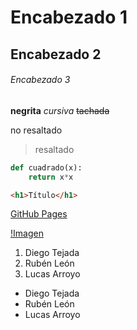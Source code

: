 # Encabezado 1
## Encabezado 2
###### Encabezado 3
**negrita** *cursiva* ~~tachada~~

no resaltado
>resaltado

```python
def cuadrado(x):
    return x*x
```

```html
<h1>Título</h1>
```

[GitHub Pages](https://pages.github.com/)

[!Imagen](https://myoctocat.com/assets/images/base-octocat.svg)

1. Diego Tejada
1. Rubén León
1. Lucas Arroyo

- Diego Tejada
- Rubén León
- Lucas Arroyo

<!-- Comentario -->